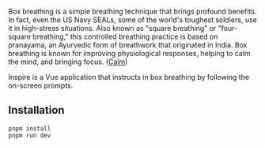 Box breathing is a simple breathing technique that brings profound benefits. In
fact, even the US Navy SEALs, some of the world's toughest soldiers, use it in
high-stress situations. Also known as "square breathing" or "four-square
breathing," this controlled breathing practice is based on pranayama, an
Ayurvedic form of breathwork that originated in India. Box breathing is known
for improving physiological responses, helping to calm the mind, and bringing
focus. ([Calm](https://blog.calm.com/blog/box-breathing))

Inspire is a Vue application that instructs in box breathing by following the
on-screen prompts.

## Installation

```
pnpm install
pnpm run dev
```
